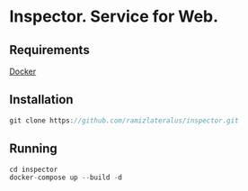 # __Inspector. Service for Web.__

## Requirements
[Docker](https://docs.docker.com/engine/install/)

## __Installation__
```js
git clone https://github.com/ramizlateralus/inspector.git
```

## __Running__
```js
cd inspector
docker-compose up --build -d
```